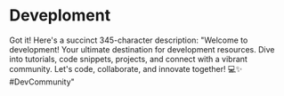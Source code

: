 # Deveploment
Got it! Here's a succinct 345-character description:  "Welcome to development! Your ultimate destination for development resources. Dive into tutorials, code snippets, projects, and connect with a vibrant community. Let's code, collaborate, and innovate together! 💻✨ #DevCommunity"
